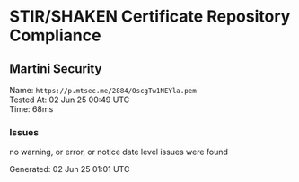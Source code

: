 # STIR/SHAKEN Certificate Repository Compliance

## Martini Security

Name: `https://p.mtsec.me/2884/OscgTw1NEYla.pem`\
Tested At: 02 Jun 25 00:49 UTC\
Time: 68ms

### Issues

no warning, or error, or notice date level issues were found

Generated: 02 Jun 25 01:01 UTC